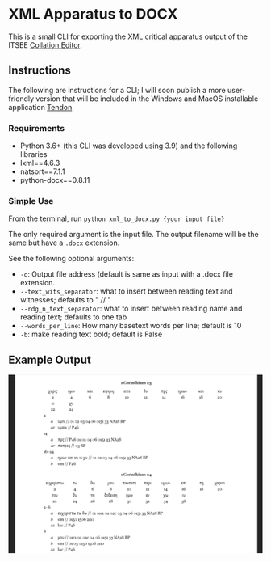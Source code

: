 # XML Apparatus to DOCX

This is a small CLI for exporting the XML critical apparatus output of the ITSEE [Collation Editor](https://github.com/itsee-birmingham/standalone_collation_editor).

## Instructions
The following are instructions for a CLI; I will soon publish a more user-friendly version that will be included in the Windows and MacOS installable application [Tendon](https://github.com/d-flood/Tendon).

### Requirements
- Python 3.6+ (this CLI was developed using 3.9) and the following libraries
- lxml==4.6.3
- natsort==7.1.1
- python-docx==0.8.11

### Simple Use
From the terminal, run `python xml_to_docx.py {your input file}`

The only required argument is the input file. The output filename will be the same but have a `.docx` extension.

See the following optional arguments:
- `-o`: Output file address (default is same as input with a .docx file extension.
- `--text_wits_separator`: what to insert between reading text and witnesses; defaults to " // "
-  `--rdg_n_text_separator`: what to insert between reading name and reading text; defaults to one tab
-  `--words_per_line`: How many basetext words per line; default is 10
-  `-b`: make reading text bold; default is False

## Example Output
![screenshot of Microsoft Word document containing a generated ECM-style critical apparatus](images/example.png)
